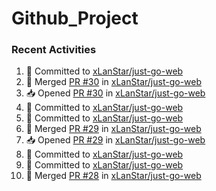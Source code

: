 # Github_Project

### Recent Activities
<!--START_SECTION:activity-->
1. 📝 Committed to [xLanStar/just-go-web](https://github.com/xLanStar/just-go-web/commit/d889afff59d3f5581a2b93c5f51aca55137ba732)
2. 🔀 Merged [PR #30](https://github.com/xLanStar/just-go-web/pull/30) in [xLanStar/just-go-web](https://github.com/xLanStar/just-go-web)
3. 📥 Opened [PR #30](https://github.com/xLanStar/just-go-web/pull/30) in [xLanStar/just-go-web](https://github.com/xLanStar/just-go-web)
4. 📝 Committed to [xLanStar/just-go-web](https://github.com/xLanStar/just-go-web/commit/d889afff59d3f5581a2b93c5f51aca55137ba732)
5. 📝 Committed to [xLanStar/just-go-web](https://github.com/xLanStar/just-go-web/commit/4a3fba74b46781383b1ab3af3846c0943e9f5ebd)
6. 🔀 Merged [PR #29](https://github.com/xLanStar/just-go-web/pull/29) in [xLanStar/just-go-web](https://github.com/xLanStar/just-go-web)
7. 📥 Opened [PR #29](https://github.com/xLanStar/just-go-web/pull/29) in [xLanStar/just-go-web](https://github.com/xLanStar/just-go-web)
8. 📝 Committed to [xLanStar/just-go-web](https://github.com/xLanStar/just-go-web/commit/4a3fba74b46781383b1ab3af3846c0943e9f5ebd)
9. 📝 Committed to [xLanStar/just-go-web](https://github.com/xLanStar/just-go-web/commit/89d8d0d8795d12ce7272d6b7cfcb1f225064ece1)
10. 🔀 Merged [PR #28](https://github.com/xLanStar/just-go-web/pull/28) in [xLanStar/just-go-web](https://github.com/xLanStar/just-go-web)
<!--END_SECTION:activity-->
